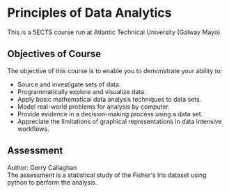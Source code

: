 # Principles of Data Analytics
This is a 5ECTS course run at Atlantic Technical University (Galway Mayo)

## Objectives of Course
The objective of this course is to enable you to demonstrate your ability to:

- Source and investigate sets of data.
- Programmatically explore and visualize data.
- Apply basic mathematical data analysis techniques to data sets.
- Model real-world problems for analysis by computer.
- Provide evidence in a decision-making process using a data set.
- Appreciate the limitations of graphical representations in data intensive workflows.


## Assessment
Author: Gerry Callaghan  
The assessment is a statistical study of the Fisher's Iris dataset using python to perform the analysis.
